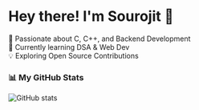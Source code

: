 # Hey there! I'm Sourojit 👋

🚀 Passionate about C, C++, and Backend Development  
🔧 Currently learning DSA & Web Dev  
💡 Exploring Open Source Contributions  

### 📊 My GitHub Stats  
![GitHub stats](https://github-readme-stats.vercel.app/api?username=Sourojitbanerjee&show_icons=true&theme=dark)

